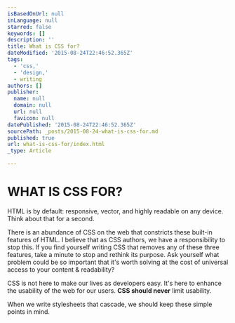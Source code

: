 ```yaml
---
isBasedOnUrl: null
inLanguage: null
starred: false
keywords: []
description: ''
title: What is CSS for?
dateModified: '2015-08-24T22:46:52.365Z'
tags:
  - 'css,'
  - 'design,'
  - writing
authors: []
publisher:
  name: null
  domain: null
  url: null
  favicon: null
datePublished: '2015-08-24T22:46:52.365Z'
sourcePath: _posts/2015-08-24-what-is-css-for.md
published: true
url: what-is-css-for/index.html
_type: Article

---
```

# WHAT IS CSS FOR?

HTML is by default: responsive, vector, and highly readable on any device. Think about that for a second.

There is an abundance of CSS on the web that constricts these built-in features of HTML. I believe that as CSS authors, we have a responsibility to stop this. If you find yourself writing CSS that removes any of these three features, take a minute to stop and rethink its purpose. Ask yourself what problem could be so important that it's worth solving at the cost of universal access to your content & readability?

CSS is not here to make our lives as developers easy. It's here to enhance the usability of the web for our users. **CSS should never** limit usability.

When we write stylesheets that cascade, we should keep these simple points in mind.